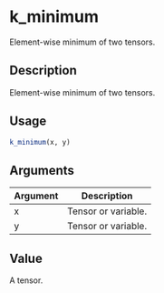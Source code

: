 # k_minimum


Element-wise minimum of two tensors.




## Description

Element-wise minimum of two tensors.





## Usage
```r
k_minimum(x, y)
```




## Arguments


Argument      |Description
------------- |----------------
x | Tensor or variable.
y | Tensor or variable.





## Value

A tensor.





